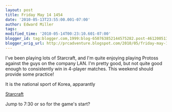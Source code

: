 ```yaml
---
layout: post
title: Friday May 14 1454
date: '2010-05-13T23:55:00.001-07:00'
author: Edward Miller
tags: 
modified_time: '2010-05-14T00:23:10.601-07:00'
blogger_id: tag:blogger.com,1999:blog-650763852144575282.post-4612005134721888216
blogger_orig_url: http://prcadventure.blogspot.com/2010/05/friday-may-14-1454.html
---
```


I've been playing lots of Starcraft, and I'm quite enjoying playing Protoss against the guys on the company LAN. I'm pretty good, but not quite good enough to consistently win in 4-player matches. This weekend should provide some practice! 

It is the national sport of Korea, apparantly

<a href="http://www.youtube.com/watch?v=B-4DN8RKNDc">Starcraft</a>

Jump to 7:30 or so for the game's start?
